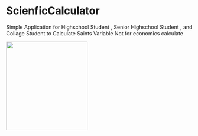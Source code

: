 # ScienficCalculator
Simple Application for Highschool Student , Senior Highschool Student , and Collage Student to 
Calculate Saints Variable Not for economics calculate

<p>
    <img src="relativePath/file.png" width="220" height="240" />
</p>
